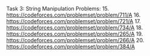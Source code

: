 Task 3:
String Manipulation
Problems:
15. https://codeforces.com/problemset/problem/711/A
16. https://codeforces.com/problemset/problem/721/A
17. https://codeforces.com/problemset/problem/734/A
18. https://codeforces.com/problemset/problem/265/A
19. https://codeforces.com/problemset/problem/266/A
20. https://codeforces.com/problemset/problem/384/A
